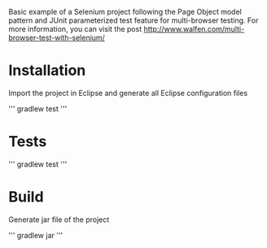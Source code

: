 Basic example of a Selenium project following the Page Object model pattern and JUnit parameterized test feature for multi-browser testing. For more information, you can visit the post http://www.walfen.com/multi-browser-test-with-selenium/

# Installation

Import the project in Eclipse and generate all Eclipse configuration files

'''
gradlew test
'''

# Tests

'''
gradlew test
'''

# Build

Generate jar file of the project

'''
gradlew jar
'''
